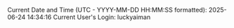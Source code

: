Current Date and Time (UTC - YYYY-MM-DD HH:MM:SS formatted): 2025-06-24 14:34:16
Current User's Login: luckyaiman
